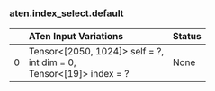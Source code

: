 ### aten.index_select.default
|    | ATen Input Variations                                                    | Status   |
|---:|:-------------------------------------------------------------------------|:---------|
|  0 | Tensor<[2050, 1024]> self = ?,<br>int dim = 0,<br>Tensor<[19]> index = ? | None     |

